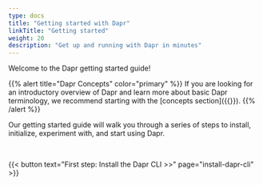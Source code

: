 ```yaml
---
type: docs
title: "Getting started with Dapr"
linkTitle: "Getting started"
weight: 20
description: "Get up and running with Dapr in minutes"
---
```


Welcome to the Dapr getting started guide!

{{% alert title="Dapr Concepts" color="primary" %}}
If you are looking for an introductory overview of Dapr and learn more about basic Dapr terminology, we recommend starting with the [concepts section]({{<ref concepts>}}).
{{% /alert %}}

Our getting started guide will walk you through a series of steps to install, initialize, experiment with, and start using Dapr.

<br>

{{< button text="First step: Install the Dapr CLI >>" page="install-dapr-cli" >}}
<br><br>